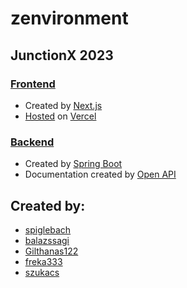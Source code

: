 # zenvironment

## JunctionX 2023

### [Frontend](./frontend/zenvironment-frontend/README.md)
* Created by [Next.js](https://nextjs.org/)
* [Hosted](https://zenvironment.vercel.app/) on [Vercel](https://vercel.com/)

### [Backend](./backend/README.md)
* Created by [Spring Boot](https://spring.io/projects/spring-boot)
* Documentation created by [Open API](https://www.openapis.org/)

## Created by:
* [spiglebach](https://github.com/spiglebach)
* [balazssagi](https://github.com/balazssagi)
* [Gilthanas122](https://github.com/Gilthanas122)
* [freka333](https://github.com/freka333)
* [szukacs](https://github.com/szukacs)